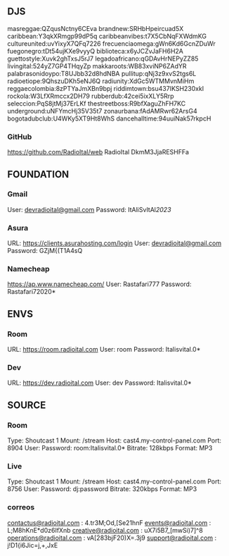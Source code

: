 ## DJS ##

masreggae:QZqusNctny6CEva
brandnew:SRHbHpeircuad5X
caribbean:Y3qkXRmgp99dP5q
caribbeanvibes:t7X5CbNqFXWdmKG
cultureunited:uvYixyX7QFq7226
frecuenciaomega:gWn6Kd6GcnZDuWr
fuegonegro:tDt54ujKXe9vyyQ
biblioteca:x6yJCZvJaFH6H2A
guettostyle:Xuvk2ghTxsJ5rJ7
legadoafricano:qGDAvHrNEPyZZ85
livingital:524yZ7GP4THqyZp
makkaroots:WB83xviNP6ZAdYR
palabrasonidoypo:T8UJbb32d8hdNBA
pullitup:qNj3z9xvS2tgs6L
radioetiope:9QhszuDKh5eNJ6Q
radiunity:XdGc5WTMMvnMiHm
reggaecolombia:8zPTYaJmXBn9bpj
riddimtown:bsu437IKSH230xkl
rockola:W3LfXRmccx2DH79
rubberdub:42cei5ixXLY5Rrp
seleccion:PqS8jtMj37ErLKf
thestreetboss:R9bfXaguZhFH7KC
underground:uNFYmcHj35V35t7
zonaurbana:fAdAMRwr62ArsG4
bogotadubclub:U4WKy5XT9Ht8WhS
dancehalltime:94uuiNak57rkpcH

### GitHub ###
https://github.com/RadioItal/web
RadioItal
DkmM3JjaRESHFFa

## FOUNDATION ##

### Gmail ###
User: devradioital@gmail.com
Password: ItAliSvItAl*2023*

### Asura ###
URL: https://clients.asurahosting.com/login
User: devradioital@gmail.com
Password: GZjM{(T1A4sQ

### Namecheap ###
https://ap.www.namecheap.com/
User: Rastafari777
Password: Rastafari72020*

## ENVS ##

### Room ###
URL: https://room.radioital.com
User: room
Password: Italisvital.0*

### Dev ###
URL: https://dev.radioital.com
User: dev
Password: Italisvital.0*

## SOURCE ##

### Room ###
Type: Shoutcast 1
Mount: /stream
Host: cast4.my-control-panel.com
Port: 8904
User:
Password: room:Italisvital.0*
Bitrate: 128kbps
Format: MP3

### Live ###
Type: Shoutcast 1
Mount: /stream
Host: cast4.my-control-panel.com
Port: 8756
User:
Password: dj:password
Bitrate: 320kbps
Format: MP3

### correos ####

contactus@radioital.com : 4.tr3M;Od,[Se21hnF
events@radioital.com : L;M8hKnE*d0z6IfXnb
creative@radioital.com : uX7i5B7_[mwSi)7]^8
operations@radioital.com : vA[283bjF20)X=.3j9
support@radioital.com : j!D1{i6Jic=j,+,JxE